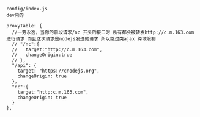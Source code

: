     config/index.js 
    dev内的
    
    proxyTable: {
      //一劳永逸，当你的前段请求/nc 开头的接口时 所有都会被转发http://c.m.163.com 进行请求 而且这次请求是nodejs发送的请求 所以跳过类ajax 跨域限制
      // "/nc":{
      //   target:"http://c.m.163.com",
      //   changeOrigin:true
      // },
      "/api": {
        target: "https://cnodejs.org",
        changeOrigin: true
      },
      "nc":{
        target:"http:c.m.163.com",
        changeOrigin: true
      }
    },